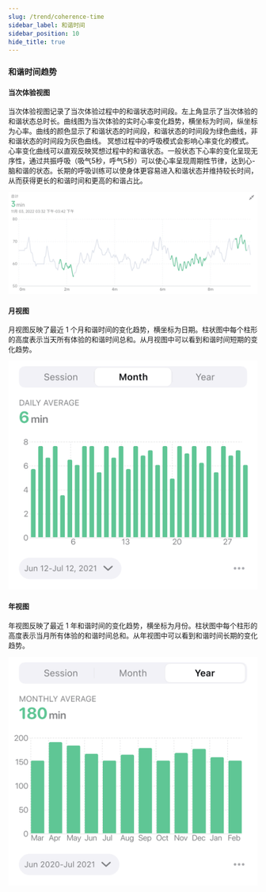 ```yaml
---
slug: /trend/coherence-time
sidebar_label: 和谐时间
sidebar_position: 10
hide_title: true
---
```


### 和谐时间趋势

#### 当次体验视图

当次体验视图记录了当次体验过程中的和谐状态时间段。左上角显示了当次体验的和谐状态总时长。曲线图为当次体验的实时心率变化趋势，横坐标为时间，纵坐标为心率。曲线的颜色显示了和谐状态的时间段，和谐状态的时间段为绿色曲线，非和谐状态的时间段为灰色曲线。
冥想过程中的呼吸模式会影响心率变化的模式。心率变化曲线可以直观反映冥想过程中的和谐状态。一般状态下心率的变化呈现无序性，通过共振呼吸（吸气5秒，呼气5秒）可以使心率呈现周期性节律，达到心-脑和谐的状态。长期的呼吸训练可以使身体更容易进入和谐状态并维持较长时间，从而获得更长的和谐时间和更高的和谐占比。

![心率曲线与和谐状态（灰色部分心率无序变化，绿色部分通过有规律的深呼吸达到和谐状态）](Image3/32.png)

#### 月视图

月视图反映了最近 1 个月和谐时间的变化趋势，横坐标为日期。柱状图中每个柱形的高度表示当天所有体验的和谐时间总和。从月视图中可以看到和谐时间短期的变化趋势。

![图](Image3/Coherence-m.png)

#### 年视图

年视图反映了最近 1 年和谐时间的变化趋势，横坐标为月份。柱状图中每个柱形的高度表示当月所有体验的和谐时间总和。从年视图中可以看到和谐时间长期的变化趋势。

![图](Image3/Coherence-y.png)
